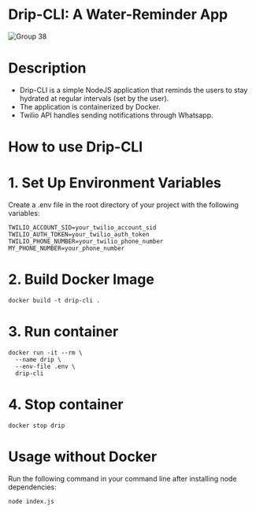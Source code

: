 # Drip-CLI: A Water-Reminder App
![Group 38](https://github.com/user-attachments/assets/fd1f63af-2ba0-4900-ada3-816745e38c4d)

# Description 
- Drip-CLI is a simple NodeJS application that reminds the users to stay hydrated at regular intervals (set by the user).
- The application is containerized by Docker.
- Twilio API handles sending notifications through Whatsapp.

# How to use Drip-CLI

# 1. Set Up Environment Variables
 Create a .env file in the root directory of your project with the following variables:
```
TWILIO_ACCOUNT_SID=your_twilio_account_sid
TWILIO_AUTH_TOKEN=your_twilio_auth_token
TWILIO_PHONE_NUMBER=your_twilio_phone_number
MY_PHONE_NUMBER=your_phone_number
```
# 2. Build Docker Image 

```
docker build -t drip-cli .
```
# 3. Run container 
```
docker run -it --rm \
  --name drip \
  --env-file .env \
  drip-cli
```
# 4. Stop container 
```
docker stop drip
```

# Usage without Docker 
Run the following command in your command line after installing node dependencies: 
```
node index.js
```


